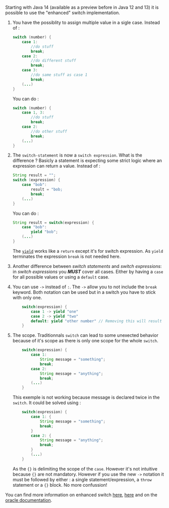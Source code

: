 Starting with Java 14 (available as a preview before in Java 12 and 13) it is possible to use the "enhanced" switch implementation.

1. You have the possiblity to assign multiple value in a sigle case.
   Instead of :

   ```java
   switch (number) {
       case 1:
           //do stuff
           break;
       case 2:
           //do different stuff
           break;
       case 3:
           //do same stuff as case 1
           break;
       (...)
   }
   ```

   You can do :

   ```java
   switch (number) {
       case 1, 3:
           //do stuff
           break;
       case 2:
           //do other stuff
           break;
       (...)
   }
   ```

2. The `switch-statement` is now a `switch expression`. What is the difference ?
   Basicly a statement is expecting some strict logic where an expression can return a value.
   Instead of :

   ```java
   String result = "";
   switch (expression) {
       case "bob":
           result = "bob;
           break;
       (...)
   }
   ```

   You can do :

   ```java
   String result = switch(expression) {
       case "bob":
           yield "bob";
       (...)
   }
   ```

   The [`yield`][yield-keyword] works like a `return` except it's for switch expression. As `yield` terminates the expression `break` is not needed here.

3. Another difference between _switch statements_ and _switch expressions_: in _switch expressions_ you _**MUST**_ cover all cases. Either by having a `case` for all possible values or using a `default` case.

4. You can use `->` instead of `:`. The `->` allow you to not include the `break` keyword. Both notation can be used but in a switch you have to stick with only one.

   ```java
       switch(expression) {
           case 1 -> yield "one"
           case 2 -> yield "two"
           default: yield "other number" // Removing this will result in a compile error
       }
   ```

5. The scope. Traditionnals `switch` can lead to some unexected behavior because of it's scope as there is only one scope for the whole `switch`.

   ```java
       switch(expression) {
           case 1:
               String message = "something";
               break;
           case 2:
               String message = "anything";
               break;
           (...)
       }
   ```

   This exemple is not working because message is declared twice in the `switch`.
   It could be solved using :

   ```java
       switch(expression) {
           case 1: {
               String message = "something";
               break;
           }
           case 2: {
               String message = "anything";
               break;
           }
           (...)
       }
   ```

   As the `{}` is delimiting the scope of the `case`. However it's not intuitive because `{}` are not mandatory.
   However if you use the new `->` notation it must be followed by either : a single statement/expression, a `throw` statement or a `{}` block. No more confussion!

You can find more information on enhanced switch [here][switch1], [here][switch2] and on the [oracle documentation][oracle-doc].

[yield-keyword]: https://www.codejava.net/java-core/the-java-language/yield-keyword-in-java
[switch1]: https://www.vojtechruzicka.com/java-enhanced-switch/
[switch2]: https://howtodoinjava.com/java14/switch-expressions/
[oracle-doc]: https://docs.oracle.com/en/java/javase/13/language/switch-expressions.html
